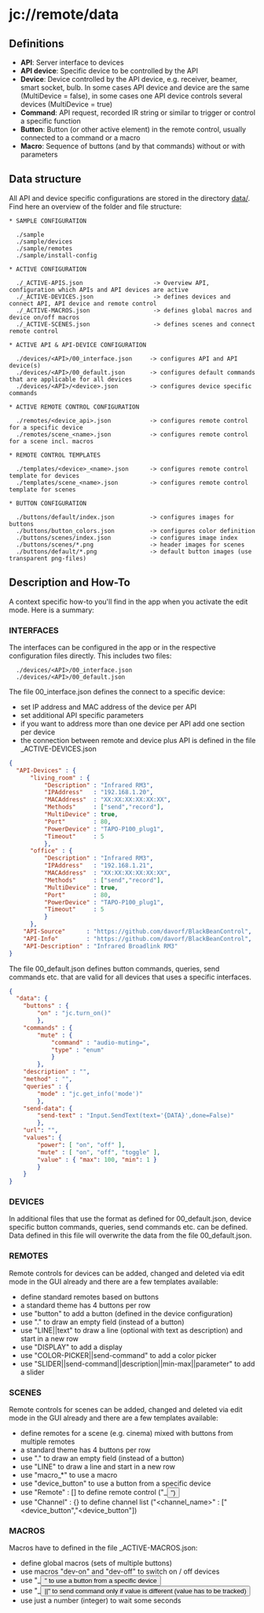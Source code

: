 # jc://remote/data

## Definitions

* **API**: Server interface to devices
* **API device**: Specific device to be controlled by the API
* **Device**: Device controlled by the API device, e.g. receiver, beamer, smart socket, bulb. In some cases 
  API device and device are the same (MultiDevice = false), in some cases one API device controls several devices
  (MultiDevice = true)
* **Command**: API request, recorded IR string or similar to trigger or control a specific function
* **Button**: Button (or other active element) in the remote control, usually connected to a command or a macro
* **Macro**: Sequence of buttons (and by that commands) without or with parameters

## Data structure

All API and device specific configurations are stored in the directory [data/](/). 
Find here an overview of the folder and file structure:

```
* SAMPLE CONFIGURATION

  ./sample
  ./sample/devices
  ./sample/remotes
  ./sample/install-config

* ACTIVE CONFIGURATION

  ./_ACTIVE-APIS.json                    -> Overview API, configuration which APIs and API devices are active
  ./_ACTIVE-DEVICES.json                 -> defines devices and connect API, API device and remote control
  ./_ACTIVE-MACROS.json                  -> defines global macros and device on/off macros
  ./_ACTIVE-SCENES.json                  -> defines scenes and connect remote control

* ACTIVE API & API-DEVICE CONFIGURATION

  ./devices/<API>/00_interface.json     -> configures API and API device(s)
  ./devices/<API>/00_default.json       -> configures default commands that are applicable for all devices
  ./devices/<API>/<device>.json         -> configures device specific commands

* ACTIVE REMOTE CONTROL CONFIGURATION

  ./remotes/<device_api>.json           -> configures remote control for a specific device
  ./remotes/scene_<name>.json           -> configures remote control for a scene incl. macros

* REMOTE CONTROL TEMPLATES

  ./templates/<device>_<name>.json      -> configures remote control template for devices
  ./templates/scene_<name>.json         -> configures remote control template for scenes

* BUTTON CONFIGURATION

  ./buttons/default/index.json          -> configures images for buttons
  ./buttons/button_colors.json          -> configures color definition
  ./buttons/scenes/index.json           -> configures image index
  ./buttons/scenes/*.png                -> header images for scenes
  ./buttons/default/*.png               -> default button images (use transparent png-files)
```
  
## Description and How-To

A context specific how-to you'll find in the app when you activate the edit mode. Here is a summary:

### INTERFACES

The interfaces can be configured in the app or in the respective configuration files directly. 
This includes two files:

```
  ./devices/<API>/00_interface.json
  ./devices/<API>/00_default.json
```

The file 00_interface.json defines the connect to a specific device:

* set IP address and MAC address of the device per API
* set additional API specific parameters
* if you want to address more than one device per API add one section per device
* the connection between remote and device plus API is defined in the file \_ACTIVE-DEVICES.json

```json
{
  "API-Devices" : {
      "living_room" : {                        
          "Description" : "Infrared RM3",
          "IPAddress"   : "192.168.1.20",      
          "MACAddress"  : "XX:XX:XX:XX:XX:XX",
          "Methods"     : ["send","record"],
          "MultiDevice" : true,
          "Port"        : 80,
          "PowerDevice" : "TAPO-P100_plug1",
          "Timeout"     : 5
          },
      "office" : {                             
          "Description" : "Infrared RM3",
          "IPAddress"   : "192.168.1.21",
          "MACAddress"  : "XX:XX:XX:XX:XX:XX",
          "Methods"     : ["send","record"],
          "MultiDevice" : true,
          "Port"        : 80,
          "PowerDevice" : "TAPO-P100_plug1",
          "Timeout"     : 5
          } 
      },
    "API-Source"      : "https://github.com/davorf/BlackBeanControl",
    "API-Info"        : "https://github.com/davorf/BlackBeanControl",
    "API-Description" : "Infrared Broadlink RM3"
}
```

The file 00_default.json defines button commands, queries, send commands etc. that are valid for all devices that uses a specific interfaces.

```json
{
  "data": {
    "buttons" : { 
        "on" : "jc.turn_on()"
        },
    "commands" : {
        "mute" : { 
            "command" : "audio-muting=",
            "type" : "enum"
            }
        },
    "description" : "",
    "method" : "", 
    "queries" : { 
        "mode" : "jc.get_info('mode')"
        },
    "send-data": { 
        "send-text" : "Input.SendText(text='{DATA}',done=False)" 
        },
    "url": "",     
    "values": {    
        "power": [ "on", "off" ],
        "mute" : [ "on", "off", "toggle" ],
        "value" : { "max": 100, "min": 1 }
        }
    }
}
```


### DEVICES

In additional files that use the format as defined for 00_default.json, device specific button commands, queries, send commands etc. can be defined. 
Data defined in this file will overwrite the data from the file 00_default.json.


### REMOTES

Remote controls for devices can be added, changed and deleted via edit mode in the GUI already and there are a few templates available:

* define standard remotes based on buttons
* a standard theme has 4 buttons per row
* use "button" to add a button (defined in the device configuration)
* use "." to draw an empty field (instead of a button)
* use "LINE||text" to draw a line (optional with text as description) and start in a new row
* use "DISPLAY" to add a display
* use "COLOR-PICKER||send-command" to add a color picker
* use "SLIDER||send-command||description||min-max||parameter" to add a slider


### SCENES

Remote controls for scenes can be added, changed and deleted via edit mode in the GUI already and there are a few templates available:

* define remotes for a scene (e.g. cinema) mixed with buttons from multiple remotes
* a standard theme has 4 buttons per row
* use "." to draw an empty field (instead of a button)
* use "LINE" to draw a line and start in a new row
* use "macro_*" to use a macro
* use "device_button" to use a button from a specific device
* use "Remote" : [] to define remote control ("<device>_<button>")
* use "Channel" : {} to define channel list ("<channel_name>" : ["<device_button","<device_button"])

### MACROS

Macros have to defined in the file \_ACTIVE-MACROS.json:

* define global macros (sets of multiple buttons)
* use macros "dev-on" and "dev-off" to switch on / off devices
* use "<device>_<button>" to use a button from a specific device
* use "<device>_<button>||<value>" to send command only if value is different (value has to be tracked)
* use just a number (integer) to wait some seconds



